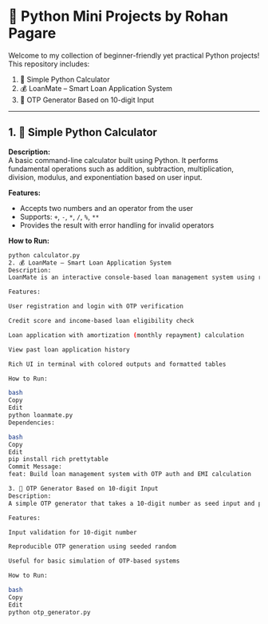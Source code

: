 # 🚀 Python Mini Projects by Rohan Pagare

Welcome to my collection of beginner-friendly yet practical Python projects! This repository includes:

1. 🧮 Simple Python Calculator  
2. 💰 LoanMate – Smart Loan Application System  
3. 🔐 OTP Generator Based on 10-digit Input

---

## 1. 🧮 Simple Python Calculator

**Description:**  
A basic command-line calculator built using Python. It performs fundamental operations such as addition, subtraction, multiplication, division, modulus, and exponentiation based on user input.

**Features:**
- Accepts two numbers and an operator from the user
- Supports: `+`, `-`, `*`, `/`, `%`, `**`
- Provides the result with error handling for invalid operators

**How to Run:**
```bash
python calculator.py
2. 💰 LoanMate – Smart Loan Application System
Description:
LoanMate is an interactive console-based loan management system using rich and prettytable. It handles user registration/login, OTP-based verification, loan eligibility checks, and EMI calculation.

Features:

User registration and login with OTP verification

Credit score and income-based loan eligibility check

Loan application with amortization (monthly repayment) calculation

View past loan application history

Rich UI in terminal with colored outputs and formatted tables

How to Run:

bash
Copy
Edit
python loanmate.py
Dependencies:

bash
Copy
Edit
pip install rich prettytable
Commit Message:
feat: Build loan management system with OTP auth and EMI calculation

3. 🔐 OTP Generator Based on 10-digit Input
Description:
A simple OTP generator that takes a 10-digit number as seed input and produces a reproducible OTP using Python’s random module.

Features:

Input validation for 10-digit number

Reproducible OTP generation using seeded random

Useful for basic simulation of OTP-based systems

How to Run:

bash
Copy
Edit
python otp_generator.py
